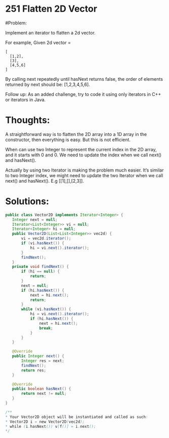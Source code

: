 # 251 Flatten 2D Vector

#Problem:

Implement an iterator to flatten a 2d vector.

For example,
Given 2d vector =
```
[
  [1,2],
  [3],
  [4,5,6]
]
```
By calling next repeatedly until hasNext returns false, the order of elements returned by next should be: [1,2,3,4,5,6].

Follow up:
As an added challenge, try to code it using only iterators in C++ or iterators in Java. 

# Thoughts:

A straightforward way is to flatten the 2D array into a 1D array in the constructor, then everything is easy. But this is not efficient.

When can use two Integer to represent the current index in the 2D array, and it starts with 0 and 0. We need to update the index when we call next() and hasNext().

Actually by using two Iterator is making the problem much easier.
It’s similar to two Integer index, we might need to update the two Iterator when we call next() and hasNext().
E.g [[1],[],[2,3]].

# Solutions:
 
 ```java
 public class Vector2D implements Iterator<Integer> {
    Integer next = null;
    Iterator<List<Integer>> vi = null;
    Iterator<Integer> hi = null;
    public Vector2D(List<List<Integer>> vec2d) {
        vi = vec2d.iterator();
        if (vi.hasNext()) {
            hi = vi.next().iterator();
        }
        findNext();
    }
    private void findNext() {
        if (hi == null) {
            return;
        }
        next = null;
        if (hi.hasNext()) {
            next = hi.next();
            return;
        }
        while (vi.hasNext()) {
            hi = vi.next().iterator();
            if (hi.hasNext()) {
                next = hi.next();
                break;
            }
        }
    }

    @Override
    public Integer next() {
        Integer res = next;
        findNext();
        return res;
    }

    @Override
    public boolean hasNext() {
        return next != null;
    }
}

/**
 * Your Vector2D object will be instantiated and called as such:
 * Vector2D i = new Vector2D(vec2d);
 * while (i.hasNext()) v[f()] = i.next();
 */
 ```